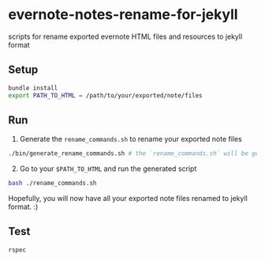 # evernote-notes-rename-for-jekyll
scripts for rename exported evernote HTML files and resources to jekyll format

## Setup

```bash
bundle install
export PATH_TO_HTML = /path/to/your/exported/note/files
```

## Run

1. Generate the `rename_commands.sh` to rename your exported note files

```bash
./bin/generate_rename_commands.sh # the `rename_commands.sh` will be generated and copied to your $PATH_TO_HTML.
```

2. Go to your `$PATH_TO_HTML` and run the generated script

```bash
bash ./rename_commands.sh
```

Hopefully, you will now have all your exported note files renamed to jekyll format. :)

## Test

```bash
rspec
```

